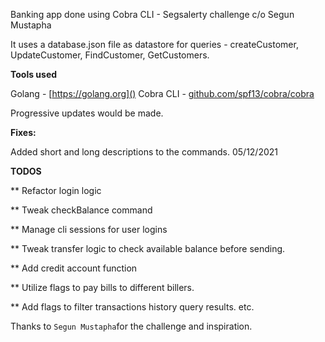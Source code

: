 Banking app done using Cobra CLI - Segsalerty challenge c/o Segun Mustapha

It uses a database.json file as datastore for queries - createCustomer, UpdateCustomer, FindCustomer, GetCustomers.

**Tools used**

Golang - [https://golang.org]()
Cobra CLI  - [github.com/spf13/cobra/cobra]()


Progressive updates would be made. 

**Fixes:**

Added short and long descriptions to the commands. 05/12/2021


**TODOS**

** Refactor login logic

** Tweak checkBalance command

** Manage cli sessions for user logins

** Tweak transfer logic to check available balance before sending.

** Add credit account function

** Utilize flags to pay bills to different billers.

** Add flags to filter transactions history query results.
etc.

Thanks to `Segun Mustapha`for the challenge and inspiration.